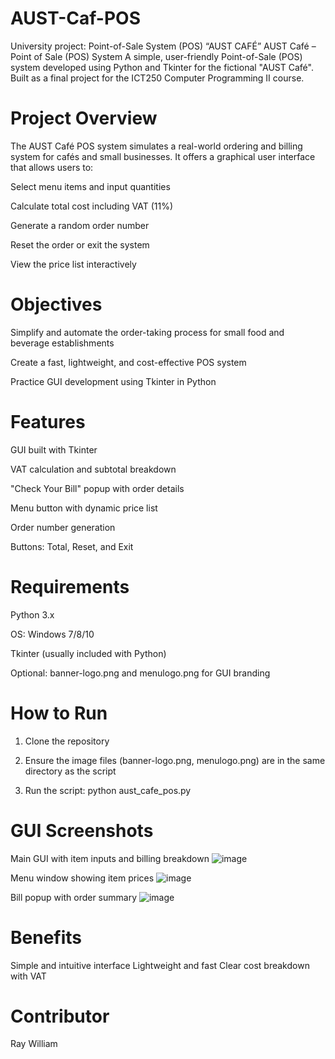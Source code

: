 # AUST-Caf-POS
University project: Point-of-Sale System (POS)  “AUST CAFÉ” 
AUST Café – Point of Sale (POS) System
A simple, user-friendly Point-of-Sale (POS) system developed using Python and Tkinter for the fictional "AUST Café". Built as a final project for the ICT250 Computer Programming II course.

# Project Overview
The AUST Café POS system simulates a real-world ordering and billing system for cafés and small businesses. It offers a graphical user interface that allows users to:

Select menu items and input quantities

Calculate total cost including VAT (11%)

Generate a random order number

Reset the order or exit the system

View the price list interactively

# Objectives
Simplify and automate the order-taking process for small food and beverage establishments

Create a fast, lightweight, and cost-effective POS system

Practice GUI development using Tkinter in Python

# Features
GUI built with Tkinter

VAT calculation and subtotal breakdown

"Check Your Bill" popup with order details

Menu button with dynamic price list

Order number generation

Buttons: Total, Reset, and Exit

# Requirements
Python 3.x

OS: Windows 7/8/10

Tkinter (usually included with Python)

Optional: banner-logo.png and menulogo.png for GUI branding

# How to Run
1. Clone the repository

2. Ensure the image files (banner-logo.png, menulogo.png) are in the same directory as the script

3. Run the script:
python aust_cafe_pos.py

# GUI Screenshots
Main GUI with item inputs and billing breakdown
![image](https://github.com/user-attachments/assets/48d43cc0-5b12-4d69-b77d-4e0253b3eff7)

Menu window showing item prices
![image](https://github.com/user-attachments/assets/3ce4ab14-9c3f-4280-8a98-d3a004a17509)

Bill popup with order summary
![image](https://github.com/user-attachments/assets/728b586e-1c3f-417b-bc5a-280e7819458e)

# Benefits
Simple and intuitive interface
Lightweight and fast
Clear cost breakdown with VAT

# Contributor
Ray William

